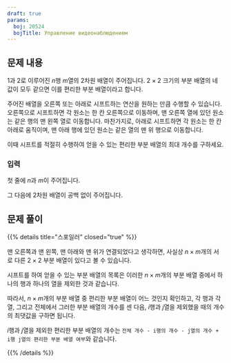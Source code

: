 ```yaml
---
draft: true
params:
  boj: 20524
  bojTitle: Управление видеонаблюдением
---
```


## 문제 내용

1과 2로 이루어진 $n$행 $m$열의 2차원 배열이 주어집니다. $2 \times 2$ 크기의 부분 배열의 네 값이 모두 같으면 이를 편리한 부분 배열이라고 합니다.

주어진 배열을 오른쪽 또는 아래로 시프트하는 연산을 원하는 만큼 수행할 수 있습니다. 오른쪽으로 시프트하면 각 원소는 한 칸 오른쪽으로 이동하며, 맨 오른쪽 열에 있던 원소는 같은 행의 맨 왼쪽 열로 이동합니다.
마찬가지로, 아래로 시프트하면 각 원소는 한 칸 아래로 움직이며, 맨 아래 행에 있던 원소는 같은 열의 맨 위 행으로 이동합니다.

이때 시프트를 적절히 수행하여 얻을 수 있는 편리한 부분 배열의 최대 개수를 구하세요.

### 입력

첫 줄에 $n$과 $m$이 주어집니다.

그 다음에 2차원 배열이 공백 없이 주어집니다.

## 문제 풀이

{{% details title="스포일러" closed="true" %}}

맨 오른쪽과 맨 왼쪽, 맨 아래와 맨 위가 연결되었다고 생각하면, 사실상 $n \times m$개의 서로 다른 $2 \times 2$ 부분 배열이 있다고 볼 수 있습니다.

시프트를 하여 얻을 수 있는 부분 배열의 목록은 이러한 $n \times m$개의 부분 배열 중에서 하나의 행과 하나의 열을 제외한 것과 같습니다.

따라서, $n \times m$개의 부분 배열 중 편리한 부분 배열이 어느 것인지 확인하고, 각 행과 각 열, 그리고 전체에서 그러한 부분 배열의 개수를 센 다음, $i$행과 $j$열을 제외했을 때의 개수의 최댓값을 구하면 됩니다.

$i$행과 $j$열을 제외한 편리한 부분 배열의 개수는 `전체 개수 - i행의 개수 - j열의 개수 + i행 j열의 편리한 부분 배열 여부`와 같습니다.

{{% /details %}}
